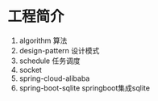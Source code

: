 # 工程简介
1. algorithm 算法
2. design-pattern 设计模式
3. schedule 任务调度
4. socket
5. spring-cloud-alibaba
6. spring-boot-sqlite springboot集成sqlite

